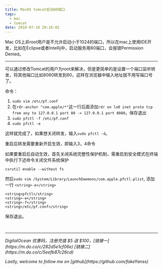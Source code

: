 ```yaml
---
title: MacOS tomcat启动80端口
tags:
  - mac
  - tomcat
date: 2018-07-18 20:16:02
---
```

Mac OS上非root用户是不允许启动小于1024的端口，所以在mac上使用IDE开发，比如在Eclipse或者Intellij中，启动服务用80端口，会报错Permission Denied。
<!--more-->

---

可以通过修改Tomcat的用户为root来解决，但是更简单的是设置一个端口监听转发，将其他端口比如8080转发到80，这样在浏览器中输入地址就不用写端口号了。

命令：
1. `sudo vim /etc/pf.conf`
2. 在`rdr-anchor "com.apple/*"`这一行后面添加`rdr on lo0 inet proto tcp from any to 127.0.0.1 port 80 -> 127.0.0.1 port 8080`，保存退出
3. `sudo pfctl -f /etc/pf.conf`
4. `sudo pfctl -e`

这样就完成了，如果想关闭转发，输入`sudo pfctl -d`。

重启后转发需要重新开启生效，即输入3，4命令

如果要重启后自动生效，首先关闭系统完整性保护机制，需重启到安全模式在终端中执行下述命令关闭文件系统保护
```
csrutil enable --without fs
```

然后`sudo vim /System/Library/LaunchDaemons/com.apple.pfctl.plist`, 添加一行 `<string>-e</string>`
```
<string>pfctl</string>
<string>-e</string>
<string>-f</string>
<string>/etc/pf.conf</string>
```
保存退出。


<br>

---
<p id="div-border-left-red"><i>DigitalOcean 优惠码，注册充值 $5 送 $100，[链接一](https://m.do.co/c/282d5e1cf06e) [链接二](https://m.do.co/c/5eefb87c26cd)</i></span>
<p id="div-border-left-red"><i>Lastly, welcome to follow me on [github](https://github.com/fakeYanss)</i></p>